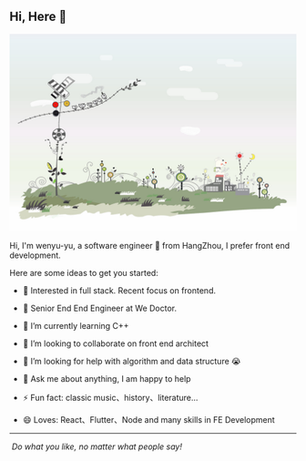 ## Hi,  Here 🤳

![](https://github.com/wenyu-yu/wenyu-yu/blob/master/v2-3900d334652b21342b3e683a87f9ab97_r.jpg)


Hi, I'm wenyu-yu, a software engineer 🚀 from HangZhou, I prefer front end development.

Here are some ideas to get you started:

- 🧐 Interested in full stack. Recent focus on frontend.
- 💼 Senior End End Engineer at We Doctor.

- 🌱 I’m currently learning C++
- 👯 I’m looking to collaborate on front end architect
- 🤔 I’m looking for help with algorithm and data structure 😭
- 💬  Ask me about anything, I am happy to help
- ⚡ Fun fact: classic music、history、literature...
- 😄 Loves: React、Flutter、Node and many skills in FE Development



------

​														*Do what you like, no matter what people say!*
